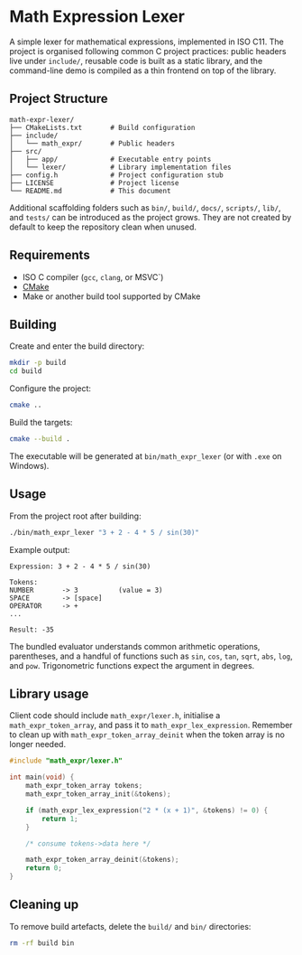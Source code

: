 # Math Expression Lexer

A simple lexer for mathematical expressions, implemented in ISO C11. The project is organised
following common C project practices: public headers live under `include/`, reusable code is built
as a static library, and the command-line demo is compiled as a thin frontend on top of the
library.

## Project Structure

```
math-expr-lexer/
├── CMakeLists.txt       # Build configuration
├── include/
│   └── math_expr/       # Public headers
├── src/
│   ├── app/             # Executable entry points
│   └── lexer/           # Library implementation files
├── config.h             # Project configuration stub
├── LICENSE              # Project license
└── README.md            # This document
```

Additional scaffolding folders such as `bin/`, `build/`, `docs/`, `scripts/`, `lib/`, and `tests/`
can be introduced as the project grows. They are not created by default to keep the repository
clean when unused.

## Requirements

- ISO C compiler (`gcc`, `clang`, or MSVC`)
- [CMake](https://cmake.org/download)
- Make or another build tool supported by CMake

## Building

Create and enter the build directory:

```bash
mkdir -p build
cd build
```

Configure the project:

```bash
cmake ..
```

Build the targets:

```bash
cmake --build .
```

The executable will be generated at `bin/math_expr_lexer` (or with `.exe` on Windows).

## Usage

From the project root after building:

```bash
./bin/math_expr_lexer "3 + 2 - 4 * 5 / sin(30)"
```

Example output:
```
Expression: 3 + 2 - 4 * 5 / sin(30)

Tokens:
NUMBER       -> 3          (value = 3)
SPACE        -> [space]
OPERATOR     -> +
...

Result: -35
```

The bundled evaluator understands common arithmetic operations, parentheses, and a handful of
functions such as `sin`, `cos`, `tan`, `sqrt`, `abs`, `log`, and `pow`. Trigonometric functions
expect the argument in degrees.

## Library usage

Client code should include `math_expr/lexer.h`, initialise a `math_expr_token_array`, and pass it
to `math_expr_lex_expression`. Remember to clean up with `math_expr_token_array_deinit` when the
token array is no longer needed.

```c
#include "math_expr/lexer.h"

int main(void) {
    math_expr_token_array tokens;
    math_expr_token_array_init(&tokens);

    if (math_expr_lex_expression("2 * (x + 1)", &tokens) != 0) {
        return 1;
    }

    /* consume tokens->data here */

    math_expr_token_array_deinit(&tokens);
    return 0;
}
```

## Cleaning up

To remove build artefacts, delete the `build/` and `bin/` directories:

```bash
rm -rf build bin
```
